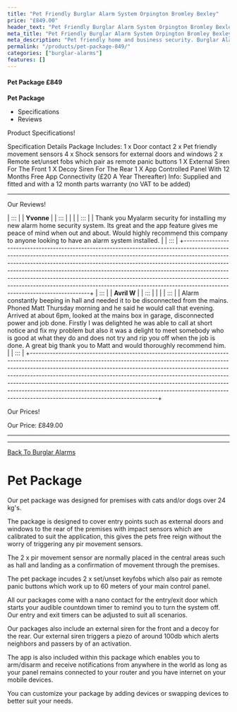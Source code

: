 ```yaml
---
title: "Pet Friendly Burglar Alarm System Orpington Bromley Bexley"
price: "£849.00"
header_text: "Pet Friendly Burglar Alarm System Orpington Bromley Bexley"
meta_title: "Pet Friendly Burglar Alarm System Orpington Bromley Bexley"
meta_description: "Pet friendly home and business security. Burglar Alarm Servicing, Burglar Alarm Installation, Alarm Battery and CCTV packages. Call 020 8302 4065"
permalink: "/products/pet-package-849/"
categories: ["burglar-alarms"]
features: []
---
```


#### Pet Package £849

**Pet Package**

-   Specifications
-   Reviews

Product Specifications!

  Specification        Details
  Package Includes:    1 x Door contact
                       2 x Pet friendly movement sensors
                       4 x Shock sensors for external doors and windows
                       2 x Remote set/unset fobs which pair as remote panic buttons
                       1 X External Siren For The Front
                       1 X Decoy Siren For The Rear
                       1 X App Controlled Panel With 12 Months Free App Connectivity (£20 A Year Thereafter)
  Info:                Supplied and fitted and with a 12 month parts warranty (no VAT to be added)
  -------------------- ---------------------------------------------------------------------------------------

Our Reviews!

| :::                                                                                                                                                                                                                                                                                                                                                                                                                                                                                                            |
| **Yvonne**                                                                                                                                                                                                                                                                                                                                                                                                                                                                                                                      |
| :::                                                                                                                                                                                                                                                                                                                                                                                                                                                                                                                             |
|                                                                                                                                                                                                                                                                                                                                                                                                                                                                                                                                 |
| :::                                                                                                                                                                                                                                                                                                                                                                                                                                                                                            |
| Thank you Myalarm security for installing my new alarm home security system. Its great and the app feature gives me peace of mind when out and about. Would highly recommend this company to anyone looking to have an alarm system installed.                                                                                                                                                                                                                                                                                  |
| :::                                                                                                                                                                                                                                                                                                                                                                                                                                                                                                                             |
+---------------------------------------------------------------------------------------------------------------------------------------------------------------------------------------------------------------------------------------------------------------------------------------------------------------------------------------------------------------------------------------------------------------------------------------------------------------------------------------------------------------------------------+
| :::                                                                                                                                                                                                                                                                                                                                                                                                                                                                                                            |
| **Avril W**                                                                                                                                                                                                                                                                                                                                                                                                                                                                                                                     |
| :::                                                                                                                                                                                                                                                                                                                                                                                                                                                                                                                             |
|                                                                                                                                                                                                                                                                                                                                                                                                                                                                                                                                 |
| :::                                                                                                                                                                                                                                                                                                                                                                                                                                                                                            |
| Alarm constantly beeping in hall and needed it to be disconnected from the mains. Phoned Matt Thursday morning and he said he would call that evening. Arrived at about 6pm, looked at the mains box in garage, disconnected power and job done. Firstly I was delighted he was able to call at short notice and fix my problem but also it was a delight to meet somebody who is good at what they do and does not try and rip you off when the job is done. A great big thank you to Matt and would thoroughly recommend him. |
| :::                                                                                                                                                                                                                                                                                                                                                                                                                                                                                                                             |
+---------------------------------------------------------------------------------------------------------------------------------------------------------------------------------------------------------------------------------------------------------------------------------------------------------------------------------------------------------------------------------------------------------------------------------------------------------------------------------------------------------------------------------+

Our Prices!

  Our Price:   £849.00
  ------------ ---------

------------------------------------------------------------------------

[ Back To Burglar Alarms](../categories/burglar-alarms.php.html)

# Pet Package

Our pet package was designed for premises with cats and/or dogs over 24 kg\'s.

The package is designed to cover entry points such as external doors and windows to the rear of the premises with impact sensors which are calibrated to suit the application, this gives the pets free reign without the worry of triggering any pir movement sensors.

The 2 x pir movement sensor are normally placed in the central areas such as hall and landing as a confirmation of movement through the premises.

The pet package incudes 2 x set/unset keyfobs which also pair as remote panic buttons which work up to 60 meters of your main control panel.

All our packages come with a nano contact for the entry/exit door which starts your audible countdown timer to remind you to turn the system off. Our entry and exit timers can be adjusted to suit all scenarios.

Our packages also include an external siren for the front and a decoy for the rear. Our external siren triggers a piezo of around 100db which alerts neighbors and passers by of an activation.

The app is also included within this package which enables you to arm/disarm and receive notifications from anywhere in the world as long as your panel remains connected to your router and you have internet on your mobile devices.

You can customize your package by adding devices or swapping devices to better suit your needs.